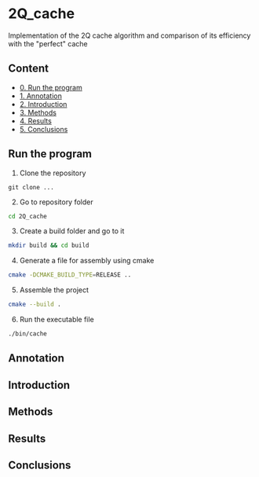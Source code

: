 # 2Q_cache
Implementation of the 2Q cache algorithm and comparison of its efficiency with the "perfect" cache

## Content
- [0. Run the program](#run-the-program)
- [1. Annotation](#annotation)
- [2. Introduction](#introduction)
- [3. Methods](#methods)
- [4. Results](#results)
- [5. Сonclusions](#conclusions)

## Run the program
1) Clone the repository
```shell
git clone ...
```
2) Go to repository folder
```bash
cd 2Q_cache
```
3) Create a build folder and go to it
```bash
mkdir build && cd build
```
4) Generate a file for assembly using cmake
```bash
cmake -DCMAKE_BUILD_TYPE=RELEASE ..
```
5) Assemble the project
```bash
cmake --build .
```
6) Run the executable file
```bash
./bin/cache
```

## Annotation
## Introduction
## Methods
## Results
## Сonclusions

